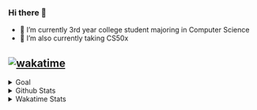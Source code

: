 ### Hi there 👋

- 🌱 I’m currently 3rd year college student majoring in Computer Science
- 🔭 I’m also currently taking CS50x

[![wakatime](https://wakatime.com/badge/user/cf082076-601c-4b54-a8e6-e4119034e4fd.svg)](https://wakatime.com/@cf082076-601c-4b54-a8e6-e4119034e4fd)
---

<details>
<summary>Goal</summary>

- [ ] CS50x
- [ ] CS50p
- [ ] 3 Major Projects

</details>

<details>
<summary>Github Stats</summary>
    <p>
        <img align="top" src="https://github-readme-stats.vercel.app/api?username=jhaimecando27&show_icons=true&theme=tokyonight">
        <img src="https://github-readme-stats.vercel.app/api/top-langs/?username=jhaimecando27&show_icons=true&theme=tokyonight">
    </p>
</details>

<details>
    <summary>Wakatime Stats</summary>
    <a href="https://wakatime.com/@jhaimecando">
        <img src="https://github-readme-stats.vercel.app/api/wakatime?username=@jhaimecando&show_icons=true&theme=tokyonight">
    </a>
</details>

